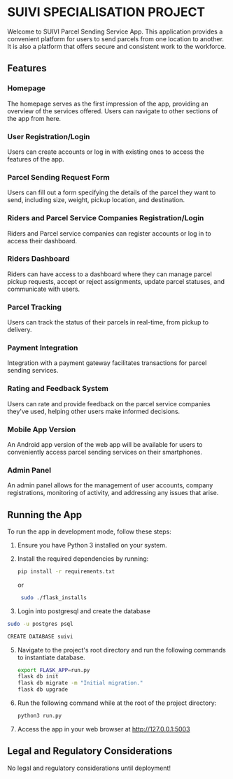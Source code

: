 # SUIVI SPECIALISATION PROJECT

Welcome to SUIVI Parcel Sending Service App. This application provides a convenient platform for users to send parcels from one location to another. It is also a platform that offers secure and consistent work to the workforce.

## Features

### Homepage
The homepage serves as the first impression of the app, providing an overview of the services offered. Users can navigate to other sections of the app from here.

### User Registration/Login
Users can create accounts or log in with existing ones to access the features of the app.

### Parcel Sending Request Form
Users can fill out a form specifying the details of the parcel they want to send, including size, weight, pickup location, and destination.

### Riders and Parcel Service Companies Registration/Login
Riders and Parcel service companies can register accounts or log in to access their dashboard.

### Riders Dashboard
Riders can have access to a dashboard where they can manage parcel pickup requests, accept or reject assignments, update parcel statuses, and communicate with users.

### Parcel Tracking
Users can track the status of their parcels in real-time, from pickup to delivery.

### Payment Integration
Integration with a payment gateway facilitates transactions for parcel sending services.

### Rating and Feedback System
Users can rate and provide feedback on the parcel service companies they've used, helping other users make informed decisions.

### Mobile App Version
An Android app version of the web app will be available for users to conveniently access parcel sending services on their smartphones.

### Admin Panel
An admin panel allows for the management of user accounts, company registrations, monitoring of activity, and addressing any issues that arise.

## Running the App

To run the app in development mode, follow these steps:

1. Ensure you have Python 3 installed on your system.
2. Install the required dependencies by running:
    ```bash
    pip install -r requirements.txt
    ```
    or
   ```bash
    sudo ./flask_installs
    ```


4. Login into postgresql and create the database
  ```bash
  sudo -u postgres psql
  ```
```bash
CREATE DATABASE suivi
```
5. Navigate to the project's root directory and run the following commands to instantiate database.
   ```bash
   export FLASK_APP=run.py
   flask db init
   flask db migrate -m "Initial migration."
   flask db upgrade
   ```
   
6. Run the following command while at the root of the project directory:
   
    ```bash
    python3 run.py
    ```
7. Access the app in your web browser at http://127.0.0.1:5003

## Legal and Regulatory Considerations

No legal and regulatory considerations until deployment!

